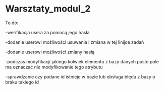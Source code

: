 # Warsztaty_modul_2

To do:

-werifikacja usera za pomocą jego hasła

-dodanie userowi możliwości usuwania i zmiana w tej linijce zadań

-dodanie userowi możliwości zmiany hasłą

-podczas modyfikacji jakiego kolwiek elementu z bazy danych puste pole ma oznaczać nie modyfikowanie tego atrybutu

-sprawdzanie czy podane id istnieje w bazie lub obsługa błędu z bazy o braku takiego id 
